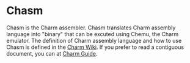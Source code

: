 # Chasm
Chasm is the Charm assembler. Chasm translates Charm assembly language into "binary" that can be excuted using Chemu, the Charm emulator. The definition of Charm assembly language and how to use Chasm is defined in the [Charm Wiki](https://github.com/gustycooper/charm/wiki). If you prefer to read a contiguous document, you can at [Charm Guide](https://gusty.bike/charm.html).

